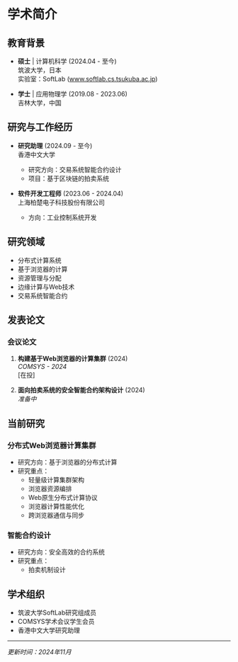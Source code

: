# 学术简介

## 教育背景

- **硕士** | 计算机科学 (2024.04 - 至今)  
  筑波大学，日本  
  实验室：SoftLab (www.softlab.cs.tsukuba.ac.jp)

- **学士** | 应用物理学 (2019.08 - 2023.06)  
  吉林大学，中国

## 研究与工作经历

- **研究助理** (2024.09 - 至今)  
  香港中文大学  
  - 研究方向：交易系统智能合约设计
  - 项目：基于区块链的拍卖系统

- **软件开发工程师** (2023.06 - 2024.04)  
  上海柏楚电子科技股份有限公司  
  - 方向：工业控制系统开发

## 研究领域
- 分布式计算系统
- 基于浏览器的计算
- 资源管理与分配
- 边缘计算与Web技术
- 交易系统智能合约

## 发表论文

### 会议论文
1. **构建基于Web浏览器的计算集群** (2024)  
   *COMSYS - 2024*  
   [在投]

2. **面向拍卖系统的安全智能合约架构设计** (2024)  
   *准备中*

## 当前研究

### 分布式Web浏览器计算集群
- 研究方向：基于浏览器的分布式计算
- 研究重点：
  - 轻量级计算集群架构
  - 浏览器资源编排
  - Web原生分布式计算协议
  - 浏览器计算性能优化
  - 跨浏览器通信与同步

### 智能合约设计
- 研究方向：安全高效的合约系统
- 研究重点：
  - 拍卖机制设计

## 学术组织
- 筑波大学SoftLab研究组成员
- COMSYS学术会议学生会员
- 香港中文大学研究助理

---
*更新时间：2024年11月*

